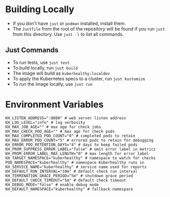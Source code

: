 # Building Locally
- If you don't have `just` or `podman` installed, install them. 
- The `Justfile` from the root of the repository will be found if you run `just` from this directory. Use `just -l` to list all commands.

## Just Commands
- To run tests, use `just test`
- To build locally, run `just build`
- The image will build as `kuberhealthy:localdev`
- To apply the Kubernetes specs to a cluster, run `just kustomize`
- To run the image locally, use `just run`


# Environment Variables
```
KH_LISTEN_ADDRESS=":8080" # web server listen address
KH_LOG_LEVEL="info" # log verbosity
KH_MAX_JOB_AGE="" # max age for check jobs
KH_MAX_CHECK_POD_AGE="" # max age for check pods
KH_MAX_COMPLETED_POD_COUNT="0" # completed pods to retain
KH_MAX_ERROR_POD_COUNT="5" # errored pods to retain for debugging
KH_ERROR_POD_RETENTION_DAYS="4" # days to keep failed pods
KH_PROM_SUPPRESS_ERROR_LABEL="false" # omit error label in metrics
KH_PROM_ERROR_LABEL_MAX_LENGTH="0" # max length for error label
KH_TARGET_NAMESPACE="kuberhealthy" # namespace to watch for checks
POD_NAMESPACE="kuberhealthy" # namespace Kuberhealthy runs in
KH_SERVICE_NAME="kuberhealthy" # service name used for reports
KH_DEFAULT_RUN_INTERVAL="10m" # default check run interval
KH_TERMINATION_GRACE_PERIOD="5m" # shutdown grace period
KH_DEFAULT_CHECK_TIMEOUT="5m" # default check timeout
KH_DEBUG_MODE="false" # enable debug mode
KH_DEFAULT_NAMESPACE="kuberhealthy" # fallback namespace
```
